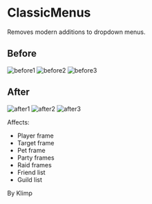 # ClassicMenus

Removes modern additions to dropdown menus.

## Before

![before1](https://user-images.githubusercontent.com/9938017/62841522-6ca8af80-bca9-11e9-86f9-45f2bc94e933.JPG)
![before2](https://user-images.githubusercontent.com/9938017/62841547-cf01b000-bca9-11e9-9788-fbb11a17f16e.JPG)
![before3](https://user-images.githubusercontent.com/9938017/62841900-8c41d700-bcad-11e9-8850-73047aaba25b.JPG)


##  After

![after1](https://user-images.githubusercontent.com/9938017/62841524-77634480-bca9-11e9-88bc-51473c3b5b2c.JPG)
![after2](https://user-images.githubusercontent.com/9938017/62841550-da54db80-bca9-11e9-98f9-2765eec5a2a6.JPG)
![after3](https://user-images.githubusercontent.com/9938017/62841679-5e5b9300-bcab-11e9-93c0-f3fe8ce90a20.JPG)


Affects:
- Player frame
- Target frame
- Pet frame
- Party frames
- Raid frames
- Friend list
- Guild list


By Klimp
